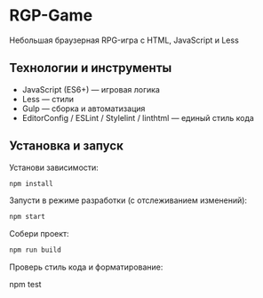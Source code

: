 # RGP-Game
Небольшая браузерная RPG-игра с HTML, JavaScript и Less

## Технологии и инструменты

- JavaScript (ES6+) — игровая логика
- Less — стили
- Gulp — сборка и автоматизация
- EditorConfig / ESLint / Stylelint / linthtml — единый стиль кода

## Установка и запуск

Установи зависимости:
```bash
npm install
```

Запусти в режиме разработки (с отслеживанием изменений):
```bash
npm start
```

Собери проект:
```bash
npm run build
```

Проверь стиль кода и форматирование:

npm test
